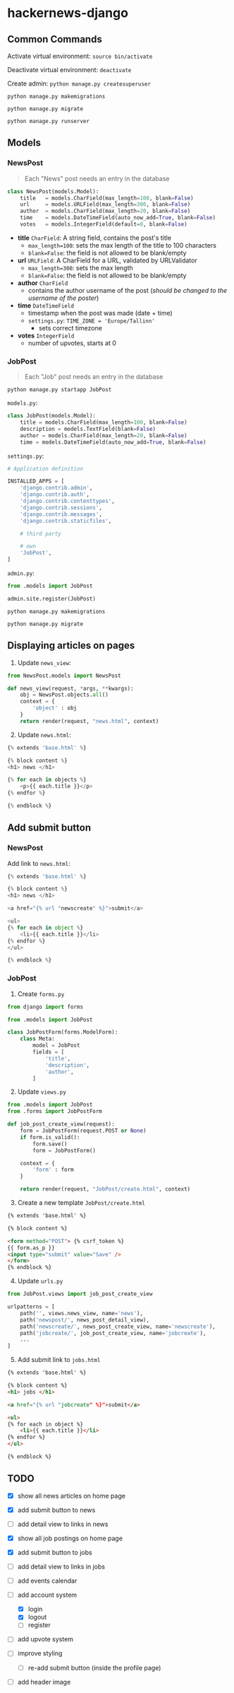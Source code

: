 # hackernews-django

## Common Commands

Activate virtual environment: `source bin/activate`

Deactivate virtual environment: `deactivate`

Create admin: `python manage.py createsuperuser`

`python manage.py makemigrations`

`python manage.py migrate`

`python manage.py runserver`

## Models

### NewsPost

> Each "News" post needs an entry in the database

```python
class NewsPost(models.Model):
    title   = models.CharField(max_length=100, blank=False)
    url     = models.URLField(max_length=300, blank=False)
    author  = models.CharField(max_length=20, blank=False)
    time    = models.DateTimeField(auto_now_add=True, blank=False)
    votes   = models.IntegerField(default=0, blank=False)
```

- **title** `CharField`: A string field, contains the post's title
  - `max_length=100`: sets the max length of the title to 100 characters
  - `blank=False`: the field is not allowed to be blank/empty
- **url** `URLField`: A CharField for a URL, validated by URLValidator
  - `max_length=300`: sets the max length
  - `blank=False`: the field is not allowed to be blank/empty
- **author** `CharField`
  - contains the author username of the post (_should be changed to the username of the poster_)
- **time** `DateTimeField`
  - timestamp when the post was made (date + time)
  - `settings.py`: `TIME_ZONE = 'Europe/Tallinn'`
    - sets correct timezone
- **votes** `IntegerField`
  - number of upvotes, starts at 0

### JobPost

> Each "Job" post needs an entry in the database

`python manage.py startapp JobPost`

`models.py`:

```python
class JobPost(models.Model):
    title = models.CharField(max_length=100, blank=False)
    description = models.TextField(blank=False)
    author = models.CharField(max_length=20, blank=False)
    time = models.DateTimeField(auto_now_add=True, blank=False)
```

`settings.py`:

```py
# Application definition

INSTALLED_APPS = [
    'django.contrib.admin',
    'django.contrib.auth',
    'django.contrib.contenttypes',
    'django.contrib.sessions',
    'django.contrib.messages',
    'django.contrib.staticfiles',

    # third party

    # own
    'JobPost',
]
```

`admin.py`:

```python
from .models import JobPost

admin.site.register(JobPost)
```

`python manage.py makemigrations`

`python manage.py migrate`

## Displaying articles on pages

1. Update `news_view`:

```python
from NewsPost.models import NewsPost

def news_view(request, *args, **kwargs):
    obj = NewsPost.objects.all()
    context = {
        'object' : obj
    }
    return render(request, "news.html", context)
```

2. Update `news.html`:

```python
{% extends 'base.html' %}

{% block content %}
<h1> news </h1>

{% for each in objects %}
    <p>{{ each.title }}</p>
{% endfor %}

{% endblock %}
```

## Add submit button

### NewsPost

Add link to `news.html`:

```python
{% extends 'base.html' %}

{% block content %}
<h1> news </h1>

<a href="{% url "newscreate" %}">submit</a>

<ul>
{% for each in object %}
    <li>{{ each.title }}</li>
{% endfor %}
</ul>

{% endblock %}
```

### JobPost

1. Create `forms.py`

```python
from django import forms

from .models import JobPost

class JobPostForm(forms.ModelForm):
    class Meta:
        model = JobPost
        fields = [
            'title',
            'description',
            'author',
        ]
```

2. Update `views.py`

```python
from .models import JobPost
from .forms import JobPostForm

def job_post_create_view(request):
    form = JobPostForm(request.POST or None)
    if form.is_valid():
        form.save()
        form = JobPostForm()

    context = {
        'form' : form
    }

    return render(request, "JobPost/create.html", context)
```

3. Create a new template `JobPost/create.html`

```html
{% extends 'base.html' %}

{% block content %}

<form method="POST"> {% csrf_token %}
{{ form.as_p }}
<input type="submit" value="Save" />
</form>
{% endblock %}
```

4. Update `urls.py`

```python
from JobPost.views import job_post_create_view

urlpatterns = [
    path('', views.news_view, name='news'),
    path('newspost/', news_post_detail_view),
    path('newscreate/', news_post_create_view, name='newscreate'),
    path('jobcreate/', job_post_create_view, name='jobcreate'),
    ...
]
```

5. Add submit link to `jobs.html`

```html
{% extends 'base.html' %}

{% block content %}
<h1> jobs </h1>

<a href="{% url "jobcreate" %}">submit</a>

<ul>
{% for each in object %}
    <li>{{ each.title }}</li>
{% endfor %}
</ul>

{% endblock %}
```



## TODO

- [x] show all news articles on home page
- [x] add submit button to news
- [ ] add detail view to links in news
- [x] show all job postings on home page
- [x] add submit button to jobs
- [ ] add detail view to links in jobs

- [ ] add events calendar
- [ ] add account system
  - [x] login
  - [x] logout
  - [ ] register
- [ ] add upvote system

- [ ] improve styling
  - [ ] re-add submit button (inside the profile page)
- [ ] add header image